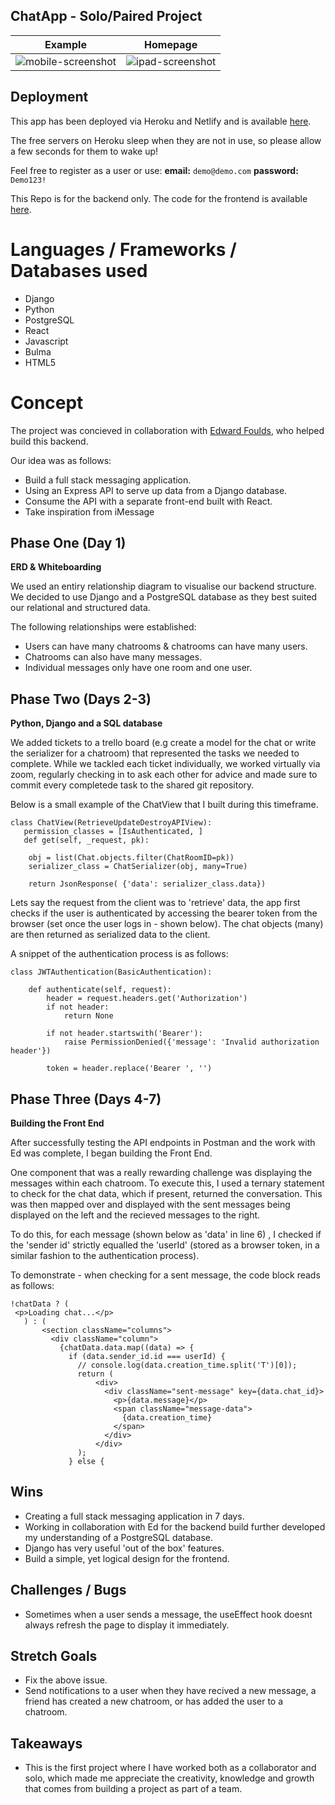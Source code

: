 
## ChatApp - Solo/Paired Project

Example             |  Homepage
:-------------------------:|:-------------------------:
![mobile-screenshot](https://res.cloudinary.com/dj7e2jadx/image/upload/v1663942253/Phone_Example1_Chat.png)  |  ![ipad-screenshot](https://res.cloudinary.com/dj7e2jadx/image/upload/v1663942323/Tablet_Example_Chat.png)


## Deployment 

This app has been deployed via Heroku and Netlify and is available [here](https://chatwithchatapp.netlify.app/).

The free servers on Heroku sleep when they are not in use, so please allow a few seconds for them to wake up!

Feel free to register as a user or use: **email:** `demo@demo.com` **password:** `Demo123!`

This Repo is for the backend only. The code for the frontend is available [here](https://github.com/ashleygyngell/chatapp-frontend).

# Languages / Frameworks / Databases used

- Django
- Python
- PostgreSQL
- React
- Javascript
- Bulma
- HTML5

# Concept

The project was concieved in collaboration with [Edward Foulds](https://github.com/FouldsEJ), who helped build this backend. 

Our idea was as follows: 

- Build a full stack messaging application.
- Using an Express API to serve up data from a Django database.
- Consume the API with a separate front-end built with React.
- Take inspiration from iMessage 

## Phase One (Day 1) 

**ERD & Whiteboarding**

We used an entiry relationship diagram to visualise our backend structure. We decided to use Django and a PostgreSQL database as they best suited our relational and structured data. 

The following relationships were established: 

- Users can have many chatrooms & chatrooms can have many users.
- Chatrooms can also have many messages.
- Individual messages only have one room and one user. 

## Phase Two (Days 2-3) 

**Python, Django and a SQL database** 

We added tickets to a trello board (e.g create a model for the chat or write the serializer for a chatroom) that represented the tasks we needed to complete. While we tackled each ticket individually, we worked virtually via zoom, regularly checking in to ask each other for advice and made sure to  commit every completede task to the shared git repository. 

Below is a small example of the ChatView that I built during this timeframe. 

```
class ChatView(RetrieveUpdateDestroyAPIView):
   permission_classes = [IsAuthenticated, ]
   def get(self, _request, pk):

    obj = list(Chat.objects.filter(ChatRoomID=pk))
    serializer_class = ChatSerializer(obj, many=True)

    return JsonResponse( {'data': serializer_class.data})
```

Lets say the request from the client was to 'retrieve' data, the app first checks if the user is authenticated by accessing the bearer token from the browser (set once the user logs in - shown below). The chat objects (many) are then returned as serialized data to the client. 

A snippet of the authentication process is as follows: 

```
class JWTAuthentication(BasicAuthentication):

    def authenticate(self, request):
        header = request.headers.get('Authorization')
        if not header:
            return None

        if not header.startswith('Bearer'):
            raise PermissionDenied({'message': 'Invalid authorization header'})

        token = header.replace('Bearer ', '')
```

## Phase Three (Days 4-7) 

**Building the Front End** 

After successfully testing the API endpoints in Postman and the work with Ed was complete, I began building the Front End. 

One component that was a really rewarding challenge was displaying the messages within each chatroom. To execute this, I used a ternary statement to check for the chat data, which if present, returned the conversation. This was then mapped over and displayed with the sent messages being displayed on the left and the recieved messages to the right. 

To do this, for each message (shown below as 'data' in line 6) , I checked if the 'sender id' strictly equalled the 'userId' (stored as a browser token, in a similar fashion to the authentication process). 

To demonstrate - when checking for a sent message, the code block reads as follows: 

``` 
!chatData ? (
 <p>Loading chat...</p>
   ) : (
       <section className="columns">
         <div className="column">
           {chatData.data.map((data) => {
             if (data.sender_id.id === userId) {
               // console.log(data.creation_time.split('T')[0]);
               return (
                   <div>
                     <div className="sent-message" key={data.chat_id}>
                       <p>{data.message}</p>
                       <span className="message-data">
                         {data.creation_time}
                       </span>
                     </div>
                   </div>
               );
             } else {
```


## Wins

- Creating a full stack messaging application in 7 days. 
- Working in collaboration with Ed for the backend build further developed my understanding of a PostgreSQL database.
- Django has very useful 'out of the box' features.
- Build a simple, yet logical design for the frontend.

## Challenges / Bugs

- Sometimes when a user sends a message, the useEffect hook doesnt always refresh the page to display it immediately. 

## Stretch Goals

- Fix the above issue.
- Send notifications to a user when they have recived a new message, a friend has created a new chatroom, or has added the user to a chatroom. 

## Takeaways

- This is the first project where I have worked both as a collaborator and solo, which made me appreciate the creativity, knowledge and growth that comes from building a project as part of a team. 
